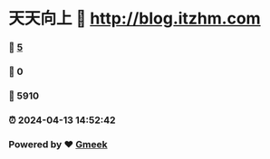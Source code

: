 # 天天向上 :link: http://blog.itzhm.com 
### :page_facing_up: [5](http://blog.itzhm.com/tag.html) 
### :speech_balloon: 0 
### :hibiscus: 5910 
### :alarm_clock: 2024-04-13 14:52:42 
### Powered by :heart: [Gmeek](https://github.com/Meekdai/Gmeek)
